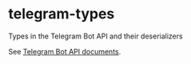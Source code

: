 # telegram-types
Types in the Telegram Bot API and their deserializers

See [Telegram Bot API documents](https://core.telegram.org/bots/api#available-types).
